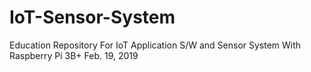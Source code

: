 # IoT-Sensor-System
Education Repository For IoT Application S/W and Sensor System With Raspberry Pi 3B+
Feb. 19, 2019
